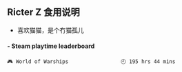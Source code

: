 ## Ricter Z 食用说明
- 喜欢猫猫，是个冇猫孤儿

<!-- steam-box start -->
#### - Steam playtime leaderboard
```text
🎮 World of Warships                 🕘 195 hrs 44 mins
```
<!-- Powered by https://github.com/YouEclipse/steam-box . -->
<!-- steam-box end -->
